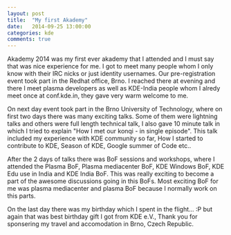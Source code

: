 ```yaml
---
layout: post
title:  "My first Akademy"
date:   2014-09-25 13:00:00
categories: kde
comments: true
---
```


Akademy 2014 was my first ever akademy that I attended and I must say that was nice experience for me. I got to meet many people whom I only know with their IRC nicks or just identity usernames. Our pre-registration event took part in the Redhat office, Brno. I reached there at evening and there I meet plasma developers as well as KDE-India people whom I alredy meet once at conf.kde.in, they gave very warm welcome to me.


On next day event took part in the Brno University of Technology, where on first two days there was many exciting talks. Some of them were lightning talks and others were full length technical talk, I also gave 10 minute talk in which I tried to explain "How I met our konqi - in single episode". This talk included my experience with KDE community so far, How I started to contribute to KDE, Season of KDE, Google summer of Code etc..

After the 2 days of talks there was BoF sessions and workshops, where I attended the Plasma BoF, Plasma mediacenter BoF, KDE Windows BoF, KDE Edu use in India and KDE India BoF. This was really exciting to become a part of the awesome discussions going in this BoFs. Most exciting BoF for me was plasma mediacenter and plasma BoF because I normally work on this parts.

On the last day there was my birthday which I spent in the flight... :P but again that was best birthday gift I got from KDE e.V., Thank you for sponsering my travel and accomodation in Brno, Czech Republic.
